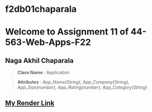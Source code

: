 # f2db01chaparala
# Welcome to Assignment 11 of 44-563-Web-Apps-F22

## Naga Akhil Chaparala

> __Class Name__ : Application 

> __Attributes__ : *App_Name(String), App_Company(String), App_Size(number), App_Rating(number), App_Category(String)*

## [My Render Link](https://f2db01chaparala.onrender.com)